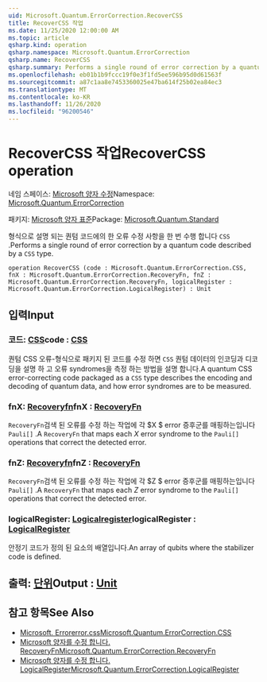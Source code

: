 ```yaml
---
uid: Microsoft.Quantum.ErrorCorrection.RecoverCSS
title: RecoverCSS 작업
ms.date: 11/25/2020 12:00:00 AM
ms.topic: article
qsharp.kind: operation
qsharp.namespace: Microsoft.Quantum.ErrorCorrection
qsharp.name: RecoverCSS
qsharp.summary: Performs a single round of error correction by a quantum code described by a `CSS` type.
ms.openlocfilehash: eb01b1b9fccc19f0e3f1fd5ee596b95d0d61563f
ms.sourcegitcommit: a87c1aa8e7453360025e47ba614f25b02ea84ec3
ms.translationtype: MT
ms.contentlocale: ko-KR
ms.lasthandoff: 11/26/2020
ms.locfileid: "96200546"
---
```

# <a name="recovercss-operation"></a><span data-ttu-id="5ecfc-102">RecoverCSS 작업</span><span class="sxs-lookup"><span data-stu-id="5ecfc-102">RecoverCSS operation</span></span>

<span data-ttu-id="5ecfc-103">네임 스페이스: [Microsoft 양자 수정](xref:Microsoft.Quantum.ErrorCorrection)</span><span class="sxs-lookup"><span data-stu-id="5ecfc-103">Namespace: [Microsoft.Quantum.ErrorCorrection](xref:Microsoft.Quantum.ErrorCorrection)</span></span>

<span data-ttu-id="5ecfc-104">패키지: [Microsoft 양자 표준](https://nuget.org/packages/Microsoft.Quantum.Standard)</span><span class="sxs-lookup"><span data-stu-id="5ecfc-104">Package: [Microsoft.Quantum.Standard](https://nuget.org/packages/Microsoft.Quantum.Standard)</span></span>


<span data-ttu-id="5ecfc-105">형식으로 설명 되는 퀀텀 코드에의 한 오류 수정 사항을 한 번 수행 합니다 `CSS` .</span><span class="sxs-lookup"><span data-stu-id="5ecfc-105">Performs a single round of error correction by a quantum code described by a `CSS` type.</span></span>

```qsharp
operation RecoverCSS (code : Microsoft.Quantum.ErrorCorrection.CSS, fnX : Microsoft.Quantum.ErrorCorrection.RecoveryFn, fnZ : Microsoft.Quantum.ErrorCorrection.RecoveryFn, logicalRegister : Microsoft.Quantum.ErrorCorrection.LogicalRegister) : Unit
```


## <a name="input"></a><span data-ttu-id="5ecfc-106">입력</span><span class="sxs-lookup"><span data-stu-id="5ecfc-106">Input</span></span>

### <a name="code--css"></a><span data-ttu-id="5ecfc-107">코드: [CSS](xref:Microsoft.Quantum.ErrorCorrection.CSS)</span><span class="sxs-lookup"><span data-stu-id="5ecfc-107">code : [CSS](xref:Microsoft.Quantum.ErrorCorrection.CSS)</span></span>

<span data-ttu-id="5ecfc-108">퀀텀 CSS 오류-형식으로 패키지 된 코드를 수정 하면 `CSS` 퀀텀 데이터의 인코딩과 디코딩을 설명 하 고 오류 syndromes을 측정 하는 방법을 설명 합니다.</span><span class="sxs-lookup"><span data-stu-id="5ecfc-108">A quantum CSS error-correcting code packaged as a `CSS` type describes the encoding and decoding of quantum data, and how error syndromes are to be measured.</span></span>


### <a name="fnx--recoveryfn"></a><span data-ttu-id="5ecfc-109">fnX: [Recoveryfn](xref:Microsoft.Quantum.ErrorCorrection.RecoveryFn)</span><span class="sxs-lookup"><span data-stu-id="5ecfc-109">fnX : [RecoveryFn](xref:Microsoft.Quantum.ErrorCorrection.RecoveryFn)</span></span>

<span data-ttu-id="5ecfc-110">`RecoveryFn`검색 된 오류를 수정 하는 작업에 각 $X $ error 증후군를 매핑하는입니다 `Pauli[]` .</span><span class="sxs-lookup"><span data-stu-id="5ecfc-110">A `RecoveryFn` that maps each $X$ error syndrome to the `Pauli[]` operations that correct the detected error.</span></span>


### <a name="fnz--recoveryfn"></a><span data-ttu-id="5ecfc-111">fnZ: [Recoveryfn](xref:Microsoft.Quantum.ErrorCorrection.RecoveryFn)</span><span class="sxs-lookup"><span data-stu-id="5ecfc-111">fnZ : [RecoveryFn](xref:Microsoft.Quantum.ErrorCorrection.RecoveryFn)</span></span>

<span data-ttu-id="5ecfc-112">`RecoveryFn`검색 된 오류를 수정 하는 작업에 각 $Z $ error 증후군를 매핑하는입니다 `Pauli[]` .</span><span class="sxs-lookup"><span data-stu-id="5ecfc-112">A `RecoveryFn` that maps each $Z$ error syndrome to the `Pauli[]` operations that correct the detected error.</span></span>


### <a name="logicalregister--logicalregister"></a><span data-ttu-id="5ecfc-113">logicalRegister: [Logicalregister](xref:Microsoft.Quantum.ErrorCorrection.LogicalRegister)</span><span class="sxs-lookup"><span data-stu-id="5ecfc-113">logicalRegister : [LogicalRegister](xref:Microsoft.Quantum.ErrorCorrection.LogicalRegister)</span></span>

<span data-ttu-id="5ecfc-114">안정기 코드가 정의 된 요소의 배열입니다.</span><span class="sxs-lookup"><span data-stu-id="5ecfc-114">An array of qubits where the stabilizer code is defined.</span></span>



## <a name="output--unit"></a><span data-ttu-id="5ecfc-115">출력: [단위](xref:microsoft.quantum.lang-ref.unit)</span><span class="sxs-lookup"><span data-stu-id="5ecfc-115">Output : [Unit](xref:microsoft.quantum.lang-ref.unit)</span></span>



## <a name="see-also"></a><span data-ttu-id="5ecfc-116">참고 항목</span><span class="sxs-lookup"><span data-stu-id="5ecfc-116">See Also</span></span>

- [<span data-ttu-id="5ecfc-117">Microsoft. Errorerror.css</span><span class="sxs-lookup"><span data-stu-id="5ecfc-117">Microsoft.Quantum.ErrorCorrection.CSS</span></span>](xref:Microsoft.Quantum.ErrorCorrection.CSS)
- [<span data-ttu-id="5ecfc-118">Microsoft 양자를 수정 합니다. RecoveryFn</span><span class="sxs-lookup"><span data-stu-id="5ecfc-118">Microsoft.Quantum.ErrorCorrection.RecoveryFn</span></span>](xref:Microsoft.Quantum.ErrorCorrection.RecoveryFn)
- [<span data-ttu-id="5ecfc-119">Microsoft 양자를 수정 합니다. LogicalRegister</span><span class="sxs-lookup"><span data-stu-id="5ecfc-119">Microsoft.Quantum.ErrorCorrection.LogicalRegister</span></span>](xref:Microsoft.Quantum.ErrorCorrection.LogicalRegister)